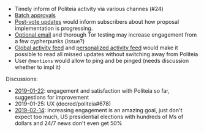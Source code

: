 * Timely inform of Politeia activity via various channes (#24)
* [Batch approvals](https://github.com/xaur/decred-issues/issues/53#issuecomment-450168865)
* [Post-vote updates](https://github.com/decred/politeia/issues/591) would inform subscribers about how proposal implementation is progressing.
* [Optional email](https://github.com/decred/politeia/issues/554) and thorough Tor testing may increase engagement from a few cypherpunks (issue?)
* [Global activity feed](https://github.com/decred/politeiagui/issues/783) and [personalized activity feed](https://github.com/decred/politeiagui/issues/844) would make it possible to read all missed updates without switching away from Politeia
* User `@mentions` would allow to ping and be pinged (needs discussion whether to impl it)

Discussions:

* [2019-01-22](https://matrix.to/#/!MIGqWXfLFBwhipPKYL:decred.org/$15481365491827928DiBLm:matrix.org): engagement and satisfaction with Politeia so far, suggestions for improvement
* 2019-01-25: UX (decred/politeia#678)
* [2019-02-14](https://matrix.to/#/!MgQoetFiyjrHAywokv:decred.org/$155010939710650cWwjA:decred.org): Increasing engagement is an amazing goal, just don't expect too much, US presidential elections with hundreds of Ms of dollars and 24/7 news don't even get 50%
